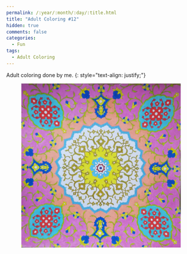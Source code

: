 ```yaml
---
permalink: /:year/:month/:day/:title.html
title: "Adult Coloring #12"
hidden: true
comments: false
categories:
  - Fun
tags:
  - Adult Coloring
---
```


Adult coloring done by me.
{: style="text-align: justify;"}
<br>

<figure>
    <a href="/assets/img/blogs/2018/12/19/IMG_20181219_234212.jpg"><img src="/assets/img/blogs/2018/12/19/IMG_20181219_234212.jpg"></a>
</figure>
